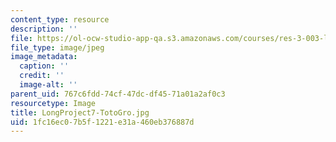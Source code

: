 ```yaml
---
content_type: resource
description: ''
file: https://ol-ocw-studio-app-qa.s3.amazonaws.com/courses/res-3-003-learn-to-build-your-own-videogame-with-the-unity-game-engine-and-microsoft-kinect-january-iap-2017/1fc16ec07b5f1221e31a460eb376887d_LongProject7-TotoGro.jpg
file_type: image/jpeg
image_metadata:
  caption: ''
  credit: ''
  image-alt: ''
parent_uid: 767c6fdd-74cf-47dc-df45-71a01a2af0c3
resourcetype: Image
title: LongProject7-TotoGro.jpg
uid: 1fc16ec0-7b5f-1221-e31a-460eb376887d
---
```

